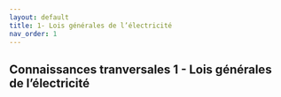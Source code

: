```yaml
---
layout: default
title: 1- Lois générales de l’électricité
nav_order: 1
---
```


## Connaissances tranversales 1 - Lois générales de l’électricité
